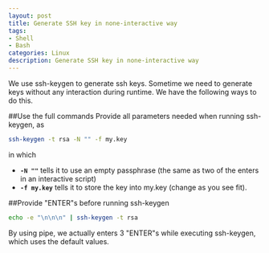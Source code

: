 ```yaml
---
layout: post
title: Generate SSH key in none-interactive way
tags:
- Shell
- Bash
categories: Linux
description: Generate SSH key in none-interactive way
---
```

We use ssh-keygen to generate ssh keys. Sometime we need to generate keys without any interaction during runtime. We have the following ways to do this.

##Use the full commands
Provide all parameters needed when running ssh-keygen, as
```bash
ssh-keygen -t rsa -N "" -f my.key
```
in which

- **`-N ""`** tells it to use an empty passphrase (the same as two of the enters in an interactive script)
- **`-f my.key`** tells it to store the key into my.key (change as you see fit).

##Provide "ENTER"s before running ssh-keygen
```bash
echo -e "\n\n\n" | ssh-keygen -t rsa
```
By using pipe, we actually enters 3 "ENTER"s while executing ssh-keygen, which uses the default values.


